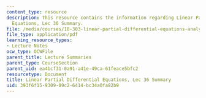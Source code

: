 ```yaml
---
content_type: resource
description: This resource contains the information regarding Linear Partial Differential
  Equations, Lec 36 Summary.
file: /media/courses/18-303-linear-partial-differential-equations-analysis-and-numerics-fall-2014/393f6f15930909c26414bc34a0fa82b9_MIT18_303F14_Lecture36.pdf
file_type: application/pdf
learning_resource_types:
- Lecture Notes
ocw_type: OCWFile
parent_title: Lecture Summaries
parent_type: CourseSection
parent_uid: ea4bcf31-0a91-a41e-49ca-61feace5bfc2
resourcetype: Document
title: Linear Partial Differential Equations, Lec 36 Summary
uid: 393f6f15-9309-09c2-6414-bc34a0fa82b9
---
```

